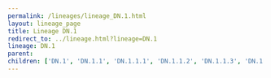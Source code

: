 ```yaml
---
permalink: /lineages/lineage_DN.1.html
layout: lineage_page
title: Lineage DN.1
redirect_to: ../lineage.html?lineage=DN.1
lineage: DN.1
parent: 
children: ['DN.1', 'DN.1.1', 'DN.1.1.1', 'DN.1.1.2', 'DN.1.1.3', 'DN.1.1.4']
---
```

